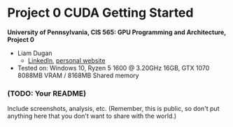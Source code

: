 Project 0 CUDA Getting Started
====================

**University of Pennsylvania, CIS 565: GPU Programming and Architecture, Project 0**

* Liam Dugan
  * [LinkedIn](https://www.linkedin.com/in/liam-dugan-95a961135/), [personal website](http://liamdugan.com/)
* Tested on: Windows 10, Ryzen 5 1600 @ 3.20GHz 16GB, GTX 1070 8088MB VRAM / 8168MB Shared memory

### (TODO: Your README)

Include screenshots, analysis, etc. (Remember, this is public, so don't put
anything here that you don't want to share with the world.)

